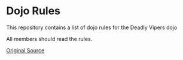Dojo Rules
==========

This repository contains a list of dojo rules for the Deadly Vipers dojo

All members should read the rules.

[Original Source](https://github.com/deadlyvipers)
